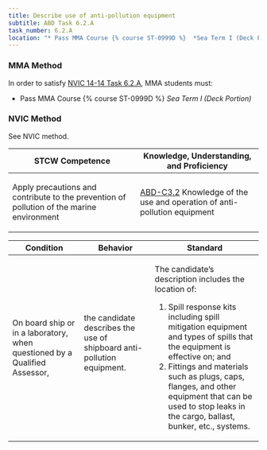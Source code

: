 ```yaml
---
title: Describe use of anti-pollution equipment
subtitle: ABD Task 6.2.A 
task_number: 6.2.A
location: "* Pass MMA Course {% course ST-0999D %}  *Sea Term I (Deck Portion)*" 
---
```



### MMA Method

In order to satisfy  [NVIC 14-14  Task  6.2.A]({{site.baseurl}}/assets/images/nvic-14-14.pdf), MMA students must:

* Pass MMA Course {% course ST-0999D %}  *Sea Term I (Deck Portion)*


### NVIC Method

<a onclick="togglevisibility('nvic_methods')" >See NVIC method.</a>

<div id='nvic_methods' class='hide'>

<table>
<thead>
<tr>
<th class='forty'> STCW Competence </th>
<th class='sixty'> Knowledge, Understanding, and Proficiency </th>
</tr>
</thead>




<tbody>
<tr><td markdown='1'>

Apply precautions and contribute to the prevention of pollution of the marine environment

</td><td markdown='1'>

[ABD-C3.2](../../tables/25.html#ABD-C3.2) Knowledge of the use and operation of anti-pollution equipment

</td></tr>


</tbody>
</table>


<table>
<thead>
<tr><th class='twenty'>  Condition </th><th class='twenty'> Behavior </th><th  class='sixty'>Standard </th></tr>
</thead>
<tbody >



<tr><td markdown='1'>

On board ship or in a laboratory, when questioned by a Qualified Assessor,

</td><td markdown='1'>

the candidate describes the use of shipboard anti- pollution equipment.

<br>

<div class="tooltip">
<span class="tooltiptext">
</span>
</div>


</td><td markdown='1'>

The candidate’s description includes the location of:

1. Spill response kits including spill mitigation equipment and types of spills that the equipment is effective on; and
2. Fittings and materials such as plugs, caps, flanges, and other equipment that can be used to stop leaks in the cargo, ballast, bunker, etc., systems. 

</td></tr>
</tbody>
</table>
</div>
